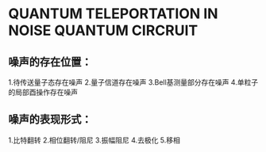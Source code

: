 # QUANTUM TELEPORTATION IN NOISE QUANTUM CIRCRUIT
## 噪声的存在位置：
1.待传送量子态存在噪声 2.量子信道存在噪声 3.Bell基测量部分存在噪声 4.单粒子的局部酉操作存在噪声
## 噪声的表现形式：
1.比特翻转 2.相位翻转/阻尼 3.振幅阻尼 4.去极化 5.移相

